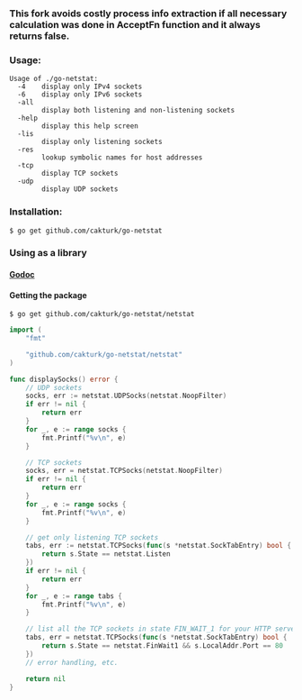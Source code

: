 ###  This fork avoids costly process info extraction if all necessary calculation was done in AcceptFn function and it always returns false.
### Usage:

```
Usage of ./go-netstat:
  -4    display only IPv4 sockets
  -6    display only IPv6 sockets
  -all
    	display both listening and non-listening sockets
  -help
    	display this help screen
  -lis
    	display only listening sockets
  -res
        lookup symbolic names for host addresses
  -tcp
    	display TCP sockets
  -udp
    	display UDP sockets
```
### Installation:

```
$ go get github.com/cakturk/go-netstat
```

### Using as a library
#### [Godoc](https://godoc.org/github.com/cakturk/go-netstat/netstat)
#### Getting the package
```
$ go get github.com/cakturk/go-netstat/netstat
```

```go
import (
	"fmt"

	"github.com/cakturk/go-netstat/netstat"
)

func displaySocks() error {
	// UDP sockets
	socks, err := netstat.UDPSocks(netstat.NoopFilter)
	if err != nil {
		return err
	}
	for _, e := range socks {
		fmt.Printf("%v\n", e)
	}

	// TCP sockets
	socks, err = netstat.TCPSocks(netstat.NoopFilter)
	if err != nil {
		return err
	}
	for _, e := range socks {
		fmt.Printf("%v\n", e)
	}

	// get only listening TCP sockets
	tabs, err := netstat.TCPSocks(func(s *netstat.SockTabEntry) bool {
		return s.State == netstat.Listen
	})
	if err != nil {
		return err
	}
	for _, e := range tabs {
		fmt.Printf("%v\n", e)
	}

	// list all the TCP sockets in state FIN_WAIT_1 for your HTTP server
	tabs, err = netstat.TCPSocks(func(s *netstat.SockTabEntry) bool {
		return s.State == netstat.FinWait1 && s.LocalAddr.Port == 80
	})
	// error handling, etc.

	return nil
}
```
